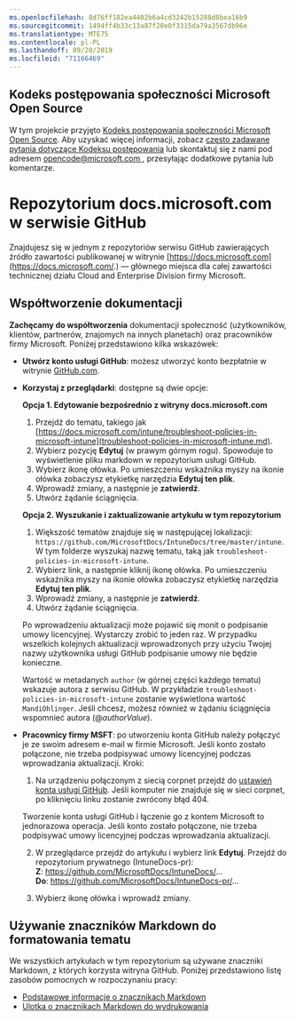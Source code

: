 ```yaml
---
ms.openlocfilehash: 8d76ff182ea4402b6a4cd3242b15288d8bea16b9
ms.sourcegitcommit: 1494ff4b33c13a87f20e0f3315da79a3567db96e
ms.translationtype: MTE75
ms.contentlocale: pl-PL
ms.lasthandoff: 09/20/2019
ms.locfileid: "71166469"
---
```

## <a name="microsoft-open-source-code-of-conduct"></a>Kodeks postępowania społeczności Microsoft Open Source

W tym projekcie przyjęto [Kodeks postępowania społeczności Microsoft Open Source](https://opensource.microsoft.com/codeofconduct/).
Aby uzyskać więcej informacji, zobacz [często zadawane pytania dotyczące Kodeksu postępowania](https://opensource.microsoft.com/codeofconduct/faq/) lub skontaktuj się z nami pod adresem [ opencode@microsoft.com ](mailto:opencode@microsoft.com), przesyłając dodatkowe pytania lub komentarze.

# <a name="docsmicrosoftcom-github-repository"></a>Repozytorium docs.microsoft.com w serwisie GitHub

Znajdujesz się w jednym z repozytoriów serwisu GitHub zawierających źródło zawartości publikowanej w witrynie [https://docs.microsoft.com](https://docs.microsoft.com/.) — głównego miejsca dla całej zawartości technicznej działu Cloud and Enterprise Division firmy Microsoft.

## <a name="contribute-to-your-documentation"></a>Współtworzenie dokumentacji
**Zachęcamy do współtworzenia** dokumentacji społeczność (użytkowników, klientów, partnerów, znajomych na innych planetach) oraz pracowników firmy Microsoft. Poniżej przedstawiono kilka wskazówek:

* **Utwórz konto usługi GitHub**: możesz utworzyć konto bezpłatnie w witrynie [GitHub.com](https://www.github.com).

* **Korzystaj z przeglądarki**: dostępne są dwie opcje: 

    **Opcja 1. Edytowanie bezpośrednio z witryny docs.microsoft.com**  
    1. Przejdź do tematu, takiego jak [https://docs.microsoft.com/intune/troubleshoot-policies-in-microsoft-intune](troubleshoot-policies-in-microsoft-intune.md). 
    2. Wybierz pozycję **Edytuj** (w prawym górnym rogu). Spowoduje to wyświetlenie pliku markdown w repozytorium usługi GitHub.
    3. Wybierz ikonę ołówka. Po umieszczeniu wskaźnika myszy na ikonie ołówka zobaczysz etykietkę narzędzia **Edytuj ten plik**. 
    4. Wprowadź zmiany, a następnie je **zatwierdź**. 
    5. Utwórz żądanie ściągnięcia.
    
    **Opcja 2. Wyszukanie i zaktualizowanie artykułu w tym repozytorium**  
    1. Większość tematów znajduje się w następującej lokalizacji: `https://github.com/MicrosoftDocs/IntuneDocs/tree/master/intune`. W tym folderze wyszukaj nazwę tematu, taką jak `troubleshoot-policies-in-microsoft-intune`. 
    2. Wybierz link, a następnie kliknij ikonę ołówka. Po umieszczeniu wskaźnika myszy na ikonie ołówka zobaczysz etykietkę narzędzia **Edytuj ten plik**. 
    3. Wprowadź zmiany, a następnie je **zatwierdź**. 
    4. Utwórz żądanie ściągnięcia. 

  Po wprowadzeniu aktualizacji może pojawić się monit o podpisanie umowy licencyjnej. Wystarczy zrobić to jeden raz. W przypadku wszelkich kolejnych aktualizacji wprowadzonych przy użyciu Twojej nazwy użytkownika usługi GitHub podpisanie umowy nie będzie konieczne. 
  
  Wartość w metadanych `author` (w górnej części każdego tematu) wskazuje autora z serwisu GitHub. W przykładzie `troubleshoot-policies-in-microsoft-intune` zostanie wyświetlona wartość `MandiOhlinger`. Jeśli chcesz, możesz również w żądaniu ściągnięcia wspomnieć autora (@*authorValue*).
  
* **Pracownicy firmy MSFT**: po utworzeniu konta GitHub należy połączyć je ze swoim adresem e-mail w firmie Microsoft. Jeśli konto zostało połączone, nie trzeba podpisywać umowy licencyjnej podczas wprowadzania aktualizacji. Kroki:

  1. Na urządzeniu połączonym z siecią corpnet przejdź do [ustawień konta usługi GitHub](https://review.docs.microsoft.com/en-us/help/contribute/contribute-get-started-setup-github?branch=master). Jeśli komputer nie znajduje się w sieci corpnet, po kliknięciu linku zostanie zwrócony błąd 404.
  
    Tworzenie konta usługi GitHub i łączenie go z kontem Microsoft to jednorazowa operacja. Jeśli konto zostało połączone, nie trzeba podpisywać umowy licencyjnej podczas wprowadzania aktualizacji. 

  2. W przeglądarce przejdź do artykułu i wybierz link **Edytuj**. Przejdź do repozytorium prywatnego (IntuneDocs-pr):  
    **Z**: https://github.com/MicrosoftDocs/IntuneDocs/...  
    **Do**: https://github.com/MicrosoftDocs/IntuneDocs-pr/...
  
  3. Wybierz ikonę ołówka i wprowadź zmiany. 

## <a name="use-markdown-to-format-your-topic"></a>Używanie znaczników Markdown do formatowania tematu
We wszystkich artykułach w tym repozytorium są używane znaczniki Markdown, z których korzysta witryna GitHub. Poniżej przedstawiono listę zasobów pomocnych w rozpoczynaniu pracy:

* [Podstawowe informacje o znacznikach Markdown](https://help.github.com/articles/basic-writing-and-formatting-syntax/)
* [Ulotka o znacznikach Markdown do wydrukowania](https://guides.github.com/pdfs/markdown-cheatsheet-online.pdf)

